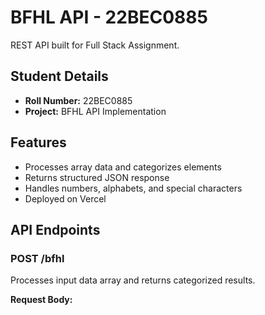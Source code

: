 # BFHL API - 22BEC0885

REST API built for Full Stack Assignment.

## Student Details
- **Roll Number:** 22BEC0885
- **Project:** BFHL API Implementation

## Features
- Processes array data and categorizes elements
- Returns structured JSON response
- Handles numbers, alphabets, and special characters
- Deployed on Vercel

## API Endpoints

### POST /bfhl
Processes input data array and returns categorized results.

**Request Body:**
